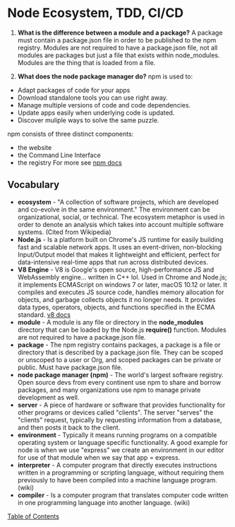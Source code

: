 # Node Ecosystem, TDD, CI/CD

1. **What is the difference between a module and a package?** A package must contain a package.json file in order to be published to the npm registry. Modules are not required to have a package.json file, not all modules are packages but just a file that exists within node_modules. Modules are the thing that is loaded from a file.

1. **What does the node package manager do?** npm is used to:

- Adapt packages of code for your apps
- Download standalone tools you can use right away.
- Manage multiple versions of code and code dependencies.
- Update apps easily when underlying code is updated.
- Discover muliple ways to solve the same puzzle.

npm consists of three distinct components:

- the website
- the Command Line Interface
- the registry
  For more see [npm docs](https://docs.npmjs.com/about-npm/)

## Vocabulary

- **ecosystem** - "A collection of software projects, which are developed and co-evolve in the same environment." The environment can be organizational, social, or technical. The ecosystem metaphor is used in order to denote an analysis which takes into account multiple software systems. (Cited from Wikipedia)
- **Node.js** - Is a platform built on Chrome's JS runtime for easily building fast and scalable network apps. It uses an event-driven, non-blocking Input/Output model that makes it lightweight and efficient, perfect for data-intensive real-time apps that run across distributed devices.
- **V8 Engine** - V8 is Google's open source, high-performance JS and WebAssembly engine... written in C++ lol. Used in Chrome and Node.js; it implements ECMAScript on windows 7 or later, macOS 10.12 or later. It compiles and executes JS source code, handles memory allocation for objects, and garbage collects objects it no longer needs. It provides data types, operators, objects, and functions specified in the ECMA standard. [v8 docs](https://v8.dev/docs)
- **module** - A module is any file or directory in the **node_modules** directory that can be loaded by the Node.js **require()** function. Modules are not required to have a package.json file.
- **package** - The npm registry contains packages, a package is a file or directory that is described by a package.json file. They can be scoped or unscoped to a user or Org, and scoped packages can be private or public. Must have package.json file.
- **node package manager (npm)** - The world's largest software registry. Open source devs from every continent use npm to share and borrow packages, and many organizations use npm to manage private development as well.
- **server** - A piece of hardware or software that provides functionality for other programs or devices called "clients". The server "serves" the "clients" request, typically by requesting information from a database, and then posts it back to the client.
- **environment** - Typically it means running programs on a compatible operating system or language specific functionality. A good example for node is when we use "express" we create an environment in our editor for use of that module when we say that app = express.
- **interpreter** - A computer program that directly executes instructions written in a programming or scripting language, without requiring them previously to have been compiled into a machine language program. (wiki)
- **compiler** - Is a computer program that translates computer code written in one programming language into another language. (wiki)

[Table of Contents](../index.md)
